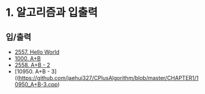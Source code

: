 # 1. 알고리즘과 입출력

## 입/출력
- [2557. Hello World](https://github.com/jaehui327/CPlusAlgorithm/blob/master/CHAPTER1/2557_HelloWorld.cpp)
- [1000. A+B](https://github.com/jaehui327/CPlusAlgorithm/blob/master/CHAPTER1/1000_A+B.cpp)
- [2558. A+B - 2](https://github.com/jaehui327/CPlusAlgorithm/blob/master/CHAPTER1/2558_A+B-2.cpp)
- [10950. A+B - 3]((https://github.com/jaehui327/CPlusAlgorithm/blob/master/CHAPTER1/10950_A+B-3.cpp)